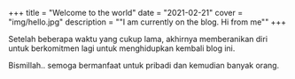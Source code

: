 +++
title = "Welcome to the world"
date = "2021-02-21"
cover = "img/hello.jpg"
description = "\"I am currently on the blog. Hi from me\""
+++

Setelah beberapa waktu yang cukup lama, akhirnya memberanikan diri untuk berkomitmen lagi untuk menghidupkan kembali blog ini.

Bismillah.. semoga bermanfaat untuk pribadi dan kemudian banyak orang.

